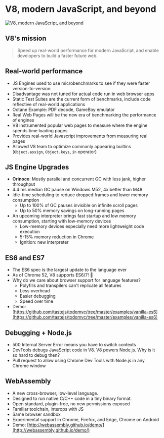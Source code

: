 # V8, modern JavaScript, and beyond
[![V8, modern JavaScript, and beyond](http://img.youtube.com/vi/N1swY14jiKc/0.jpg)](http://www.youtube.com/watch?v=N1swY14jiKc)

## V8's mission
> Speed up real-world performance for modern JavaScript, and enable developers to build a faster future web.

## Real-world performance
- JS Engines used to use microbenchmarks to see if they were faster version-to-version
- Disadvantage was not tuned for actual code run in web browser apps
- Static Test Suites are the current form of benchmarks, include code reflective of real-world applications
- Octane Example: PDF decode, GameBoy emulator
- Real Web Pages will be the new era of benchmarking the performance of engines
- V8 instrumented popular web pages to measure where the engine spends time loading pages
- Provides real-world Javascript improvements from measuring real pages
- Allowed V8 team to optimize commonly appearing builtins (`Object.assign`, `Object.keys`, `in` operator)

## JS Engine Upgrades
- **Orinoco**: Mostly parallel and concurrent GC with less jank, higher throughput
- 4.4 ms median GC pause on Windows M52, 4x better than M48
- Idle-time scheduling to reduce dropped frames and lower memory consumption
  * Up to 100% of GC pauses invisible on infinite scroll pages
  * Up to 50% memory savings on long-running pages
- An upcoming interpreter brings fast startup and low memory consumption, starting with low-memory devices
  * Low-memory devices especially need more lightweight code execution
  * 5-15% memory reduction in Chrome
  * Ignition: new interpreter

## ES6 and ES7
- The ES6 spec is the largest update to the language ever
- As of Chrome 52, V8 supports ES6/7! 🎉
- Why do we care about browser support for language features?
  * Polyfills and transpilers can't replicate all features
  * Less overhead
  * Easier debugging
  * Speed over time
- Demo: [https://github.com/tastejs/todomvc/tree/master/examples/vanilla-es6](https://github.com/tastejs/todomvc/tree/master/examples/vanilla-es6)

## Debugging + Node.js
- 500 Internal Server Error means you have to switch contexts
- DevTools debugs JavaScript code in V8. V8 powers Node.js. Why is it so hard to debug then?
- Pull request to allow using Chrome Dev Tools with Node.js in any Chrome window

## WebAssembly
- A new cross-browser, low-level language.
- Designed to run native C/C++ code in a tiny binary format.
- Open standard, plugin-free, no new permissions exposed
- Familiar toolchain, interops with JS
- Same browser sandbox
- Experimental support in Chrome, Firefox, and Edge, Chrome on Android
- Demo: [http://webassembly.github.io/demo/](http://webassembly.github.io/demo/)
